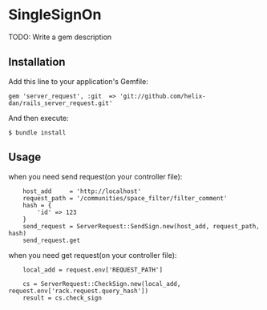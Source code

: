 # SingleSignOn

TODO: Write a gem description

## Installation

Add this line to your application's Gemfile:

    gem 'server_request', :git  => 'git://github.com/helix-dan/rails_server_request.git'

And then execute:

    $ bundle install

## Usage

when you need send request(on your controller file):

		host_add     = 'http://localhost'
		request_path = '/communities/space_filter/filter_comment'
		hash = {
			'id' => 123
		}
		send_request = ServerRequest::SendSign.new(host_add, request_path, hash)
		send_request.get

when you need get request(on your controller file):

		local_add = request.env['REQUEST_PATH']

		cs = ServerRequest::CheckSign.new(local_add, request.env['rack.request.query_hash'])
		result = cs.check_sign
